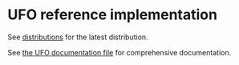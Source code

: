 # UFO reference implementation

See [distributions](distributions) for the latest distribution.

See [the UFO documentation file](doc/UFO.html) for comprehensive documentation.

